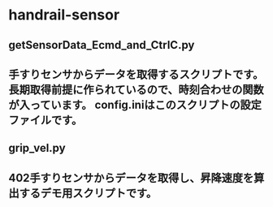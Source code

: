 # handrail-sensor

<h2>getSensorData_Ecmd_and_CtrlC.py<h2>
  手すりセンサからデータを取得するスクリプトです。
  長期取得前提に作られているので、時刻合わせの関数が入っています。
  config.iniはこのスクリプトの設定ファイルです。
  
<h2>grip_vel.py<h2>
  402手すりセンサからデータを取得し、昇降速度を算出するデモ用スクリプトです。
